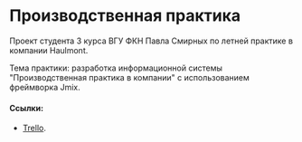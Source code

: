# Производственная практика
Проект студента 3 курса ВГУ ФКН Павла Смирных по летней практике в компании Haulmont. 

Тема практики: разработка информационной системы "Производственная практика в компании" с использованием фреймворка Jmix.

#### Ссылки:

- [Trello](https://trello.com/b/Bp0sdlfY/practice-management).
